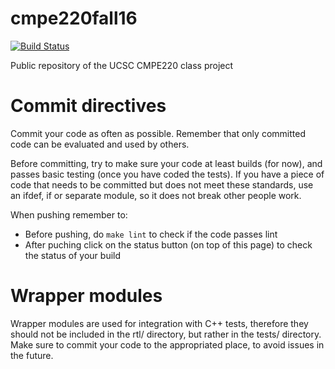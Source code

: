 # cmpe220fall16

[![Build Status](https://travis-ci.org/masc-ucsc/cmpe220fall16.svg?branch=master)](https://travis-ci.org/masc-ucsc/cmpe220fall16)

Public repository of the UCSC CMPE220 class project


# Commit directives

Commit your code as often as possible. Remember that only committed code can be
evaluated and used by others.

Before committing, try to make sure your code at least builds (for now), and
passes basic testing (once you have coded the tests). If you have a piece of
code that needs to be committed but does not meet these standards, use an ifdef,
if or separate module, so it does not break other people work.

When pushing remember to:
* Before pushing, do ```make lint``` to check if the code passes lint
* After puching click on the status button (on top of this page) to check the
  status of your build

# Wrapper modules

Wrapper modules are used for integration with C++ tests, therefore they should
not be included in the rtl/ directory, but rather in the tests/ directory. 
Make sure to commit your code to the appropriated place, to avoid issues in the
future.

